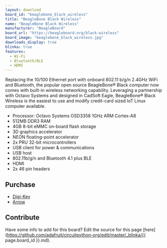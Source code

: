 ```yaml
---
layout: download
board_id: "beaglebone_black_wireless"
title: "BeagleBone Black Wireless"
name: "BeagleBone Black Wireless"
manufacturer: "BeagleBoard"
board_url: "https://beagleboard.org/black-wireless"
board_image: "beaglebone_black_wireless.jpg"
downloads_display: true
blinka: true
features:
  - Wi-Fi
  - Bluetooth/BLE
  - HDMI
---
```


Replacing the 10/100 Ethernet port with onboard 802.11 b/g/n 2.4GHz WiFi and Bluetooth, the popular open source BeagleBone® Black computer now comes with built-in wireless networking capability. Leveraging a partnership with Octavo Systems and designed in CadSoft Eagle, BeagleBone® Black Wireless is the easiest to use and modify credit-card sized IoT Linux computer available.

- Processor: Octavo Systems OSD3358 1GHz ARM Cortex-A8
- 512MB DDR3 RAM
- 4GB 8-bit eMMC on-board flash storage
- 3D graphics accelerator
- NEON floating-point accelerator
- 2x PRU 32-bit microcontrollers
- USB client for power & communications
- USB host
- 802.11b/g/n and Bluetooth 4.1 plus BLE
- HDMI
- 2x 46 pin headers

## Purchase
* [Digi-Key](https://www.digikey.com/products/en?lang=en&site=us&KeyWords=BBBWL-SC-562-ND)
* [Arrow](https://www.arrow.com/en/products/bbwireless/beagleboardorg)

## Contribute

Have some info to add for this board? Edit the source for this page [here](https://github.com/adafruit/circuitpython-org/edit/master/_blinka/{{ page.board_id }}.md).
